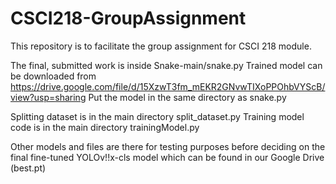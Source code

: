 # CSCI218-GroupAssignment
This repository is to facilitate the group assignment for CSCI 218 module.

The final, submitted work is inside Snake-main/snake.py
Trained model can be downloaded from https://drive.google.com/file/d/15XzwT3fm_mEKR2GNvwTIXoPPOhbVYScB/view?usp=sharing
Put the model in the same directory as snake.py

Splitting dataset is in the main directory split_dataset.py
Training model code is in the main directory trainingModel.py

Other models and files are there for testing purposes before deciding on the final fine-tuned YOLOv!!x-cls model which can be found in our Google Drive (best.pt)
